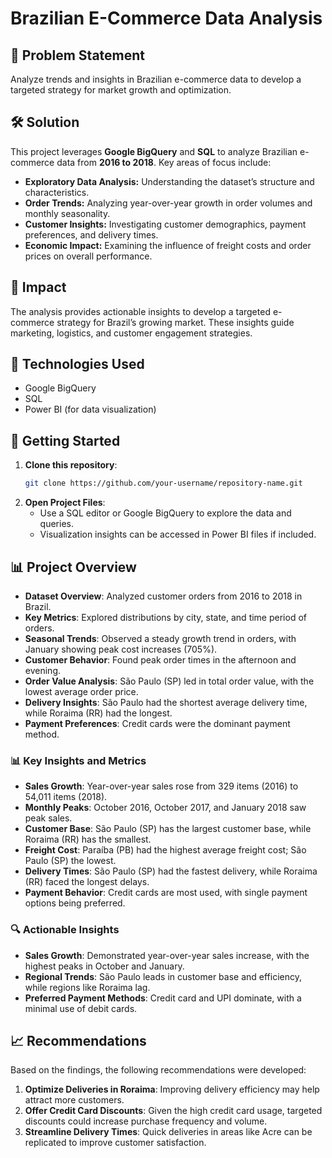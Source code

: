 # Brazilian E-Commerce Data Analysis

## 📌 Problem Statement
Analyze trends and insights in Brazilian e-commerce data to develop a targeted strategy for market growth and optimization.

## 🛠️ Solution
This project leverages **Google BigQuery** and **SQL** to analyze Brazilian e-commerce data from **2016 to 2018**. Key areas of focus include:

- **Exploratory Data Analysis:** Understanding the dataset’s structure and characteristics.
- **Order Trends:** Analyzing year-over-year growth in order volumes and monthly seasonality.
- **Customer Insights:** Investigating customer demographics, payment preferences, and delivery times.
- **Economic Impact:** Examining the influence of freight costs and order prices on overall performance.

## 🎯 Impact
The analysis provides actionable insights to develop a targeted e-commerce strategy for Brazil’s growing market. These insights guide marketing, logistics, and customer engagement strategies.

## 🧰 Technologies Used
- Google BigQuery
- SQL
- Power BI (for data visualization)

## 🚀 Getting Started
1. **Clone this repository**:
   ```bash
   git clone https://github.com/your-username/repository-name.git
   ```
2. **Open Project Files**:
   - Use a SQL editor or Google BigQuery to explore the data and queries.
   - Visualization insights can be accessed in Power BI files if included.

## 📊 Project Overview

- **Dataset Overview**: Analyzed customer orders from 2016 to 2018 in Brazil.
- **Key Metrics**: Explored distributions by city, state, and time period of orders.
- **Seasonal Trends**: Observed a steady growth trend in orders, with January showing peak cost increases (705%).
- **Customer Behavior**: Found peak order times in the afternoon and evening.
- **Order Value Analysis**: São Paulo (SP) led in total order value, with the lowest average order price.
- **Delivery Insights**: São Paulo had the shortest average delivery time, while Roraima (RR) had the longest.
- **Payment Preferences**: Credit cards were the dominant payment method.

### 📊 Key Insights and Metrics
- **Sales Growth**: Year-over-year sales rose from 329 items (2016) to 54,011 items (2018).
- **Monthly Peaks**: October 2016, October 2017, and January 2018 saw peak sales.
- **Customer Base**: São Paulo (SP) has the largest customer base, while Roraima (RR) has the smallest.
- **Freight Cost**: Paraíba (PB) had the highest average freight cost; São Paulo (SP) the lowest.
- **Delivery Times**: São Paulo (SP) had the fastest delivery, while Roraima (RR) faced the longest delays.
- **Payment Behavior**: Credit cards are most used, with single payment options being preferred.

### 🔍 Actionable Insights
- **Sales Growth**: Demonstrated year-over-year sales increase, with the highest peaks in October and January.
- **Regional Trends**: São Paulo leads in customer base and efficiency, while regions like Roraima lag.
- **Preferred Payment Methods**: Credit card and UPI dominate, with a minimal use of debit cards.

## 📈 Recommendations
Based on the findings, the following recommendations were developed:

1. **Optimize Deliveries in Roraima**: Improving delivery efficiency may help attract more customers.
2. **Offer Credit Card Discounts**: Given the high credit card usage, targeted discounts could increase purchase frequency and volume.
3. **Streamline Delivery Times**: Quick deliveries in areas like Acre can be replicated to improve customer satisfaction.

